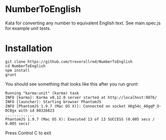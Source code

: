 NumberToEnglish
===============

Kata for converting any number to equivalent English text. See main.spec.js for example unit tests.

Installation
============

    git clone https://github.com/trevorallred/NumberToEnglish
    cd NumberToEnglish
    npm install
    grunt

You should see something that looks like this after you run grunt:

    Running "karma:unit" (karma) task
    INFO [karma]: Karma v0.12.0 server started at http://localhost:9876/
    INFO [launcher]: Starting browser PhantomJS
    INFO [PhantomJS 1.9.7 (Mac OS X)]: Connected on socket XKg54c_40gqP_O-DC0gx with id 80326823
    .............
    PhantomJS 1.9.7 (Mac OS X): Executed 13 of 13 SUCCESS (0.005 secs / 0.005 secs)

Press Control C to exit
